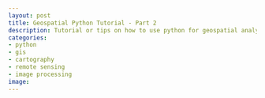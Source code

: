 ```yaml
---
layout: post
title: Geospatial Python Tutorial - Part 2
description: Tutorial or tips on how to use python for geospatial analysis.
categories:
- python
- gis
- cartography
- remote sensing
- image processing
image:
---
```

